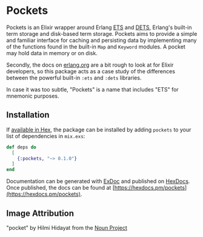 # Pockets

Pockets is an Elixir wrapper around Erlang [ETS](https://erlang.org/doc/man/ets.html) and [DETS](https://erlang.org/doc/man/dets.html), Erlang's built-in term storage and disk-based term storage. Pockets aims to provide a simple and familiar interface for caching and persisting data by implementing many of the functions found in the built-in `Map` and `Keyword` modules. A pocket may hold data in memory or on disk.

Secondly, the docs on [erlang.org](https://erlang.org/) are a bit rough to look at for Elixir developers, so 
this package acts as a case study of the differences between the powerful built-in `:ets` and `:dets` libraries.

In case it was too subtle, "Pockets" is a name that includes "ETS" for mnemonic purposes.

## Installation

If [available in Hex](https://hex.pm/docs/publish), the package can be installed
by adding `pockets` to your list of dependencies in `mix.exs`:

```elixir
def deps do
  [
    {:pockets, "~> 0.1.0"}
  ]
end
```

Documentation can be generated with [ExDoc](https://github.com/elixir-lang/ex_doc)
and published on [HexDocs](https://hexdocs.pm). Once published, the docs can
be found at [https://hexdocs.pm/pockets](https://hexdocs.pm/pockets).


## Image Attribution

"pocket" by Hilmi Hidayat from the [Noun Project](https://thenounproject.com/)
